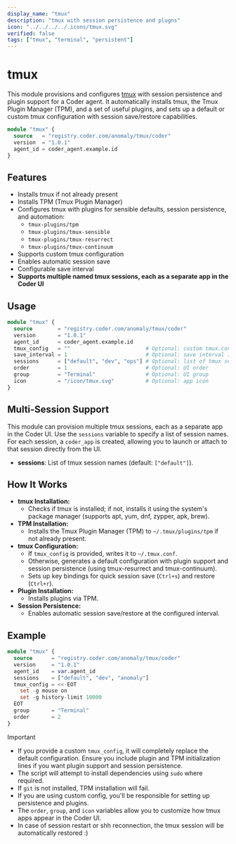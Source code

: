 ```yaml
---
display_name: "tmux"
description: "tmux with session persistence and plugns"
icon: "../../../../.icons/tmux.svg"
verified: false
tags: ["tmux", "terminal", "persistent"]
---
```


# tmux

This module provisions and configures [tmux](https://github.com/tmux/tmux) with session persistence and plugin support
for a Coder agent. It automatically installs tmux, the Tmux Plugin Manager (TPM), and a set of useful plugins, and sets
up a default or custom tmux configuration with session save/restore capabilities.

```tf
module "tmux" {
  source   = "registry.coder.com/anomaly/tmux/coder"
  version  = "1.0.1"
  agent_id = coder_agent.example.id
}
```

## Features

- Installs tmux if not already present
- Installs TPM (Tmux Plugin Manager)
- Configures tmux with plugins for sensible defaults, session persistence, and automation:
  - `tmux-plugins/tpm`
  - `tmux-plugins/tmux-sensible`
  - `tmux-plugins/tmux-resurrect`
  - `tmux-plugins/tmux-continuum`
- Supports custom tmux configuration
- Enables automatic session save
- Configurable save interval
- **Supports multiple named tmux sessions, each as a separate app in the Coder UI**

## Usage

```tf
module "tmux" {
  source        = "registry.coder.com/anomaly/tmux/coder"
  version       = "1.0.1"
  agent_id      = coder_agent.example.id
  tmux_config   = ""                        # Optional: custom tmux.conf content
  save_interval = 1                         # Optional: save interval in minutes
  sessions      = ["default", "dev", "ops"] # Optional: list of tmux sessions
  order         = 1                         # Optional: UI order
  group         = "Terminal"                # Optional: UI group
  icon          = "/icon/tmux.svg"          # Optional: app icon
}
```

## Multi-Session Support

This module can provision multiple tmux sessions, each as a separate app in the Coder UI. Use the `sessions` variable to specify a list of session names. For each session, a `coder_app` is created, allowing you to launch or attach to that session directly from the UI.

- **sessions**: List of tmux session names (default: `["default"]`).

## How It Works

- **tmux Installation:**
  - Checks if tmux is installed; if not, installs it using the system's package manager (supports apt, yum, dnf,
    zypper, apk, brew).
- **TPM Installation:**
  - Installs the Tmux Plugin Manager (TPM) to `~/.tmux/plugins/tpm` if not already present.
- **tmux Configuration:**
  - If `tmux_config` is provided, writes it to `~/.tmux.conf`.
  - Otherwise, generates a default configuration with plugin support and session persistence (using tmux-resurrect and
    tmux-continuum).
  - Sets up key bindings for quick session save (`Ctrl+s`) and restore (`Ctrl+r`).
- **Plugin Installation:**
  - Installs plugins via TPM.
- **Session Persistence:**
  - Enables automatic session save/restore at the configured interval.

## Example

```tf
module "tmux" {
  source      = "registry.coder.com/anomaly/tmux/coder"
  version     = "1.0.1"
  agent_id    = var.agent_id
  sessions    = ["default", "dev", "anomaly"]
  tmux_config = <<-EOT
    set -g mouse on
    set -g history-limit 10000
  EOT
  group       = "Terminal"
  order       = 2
}
```

> [!IMPORTANT]
>
> - If you provide a custom `tmux_config`, it will completely replace the default configuration. Ensure you include plugin
>   and TPM initialization lines if you want plugin support and session persistence.
> - The script will attempt to install dependencies using `sudo` where required.
> - If `git` is not installed, TPM installation will fail.
> - If you are using custom config, you'll be responsible for setting up persistence and plugins.
> - The `order`, `group`, and `icon` variables allow you to customize how tmux apps appear in the Coder UI.
> - In case of session restart or shh reconnection, the tmux session will be automatically restored :)
